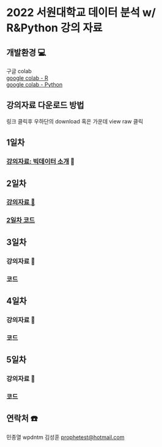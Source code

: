 # 2022 서원대학교 데이터 분석 w/ R&Python 강의 자료

## 개발환경 💻
구글 colab  
[google colab - R](https://colab.to/r)  
[google colab - Python](https://colab.to/)

## 강의자료 다운로드 방법
링크 클릭후 우하단의 download 혹은 가운데 view raw 클릭

## 1일차
### [강의자료: 빅데이터 소개]() 📖

## 2일차
### [강의자료 📖 ](https://github.com/galmaru/seowon2022/blob/main/files/(%EC%B5%9C%EC%A2%85)(2022.6.22)(2%EC%9D%BC%EC%B0%A8)%20R%20%ED%94%84%EB%A1%9C%EA%B7%B8%EB%9E%98%EB%B0%8D%20%EA%B8%B0%EC%B4%88.pptx)

### [2일차 코드](https://colab.research.google.com/drive/1VqjvsFuqE-pkVBMU0Y_yfn__L97elgnn#scrollTo=Gc_qgvTQZmoX)


## 3일차
### 강의자료 📖
### 코드

## 4일차
### 강의자료 📖
### 코드

## 5일차
### 강의자료 📖
### 코드

## 연락처 ☎️

민종열  wpdntm
김성훈  prophetest@hotmail.com  


